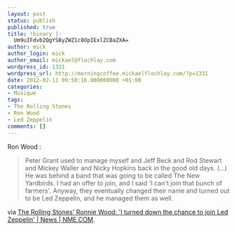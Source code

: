 ```yaml
---
layout: post
status: publish
published: true
title: !binary |-
  Um9uIFdvb2QgYSByZWZ1c8OpIExlZCBaZXA=
author: mick
author_login: mick
author_email: mickael@flochlay.com
wordpress_id: 1331
wordpress_url: http://morningcoffee.mickaelflochlay.com/?p=1331
date: 2012-02-11 09:50:16.000000000 +01:00
categories:
- Musique
tags:
- The Rolling Stones
- Ron Wood
- Led Zeppelin
comments: []
---
```

Ron Wood :
<blockquote>Peter Grant used to manage myself and Jeff Beck and Rod Stewart and Mickey Waller and Nicky Hopkins back in the good old days. (...) He was behind a band that was going to be called The New Yardbirds. I had an offer to join, and I said 'I can't join that bunch of farmers'. Anyway, they eventually changed their name and turned out to be Led Zeppelin, and he managed them as well.</blockquote>
via <a href="http://www.nme.com/news/the-rolling-stones/61960">The Rolling Stones' Ronnie Wood: 'I turned down the chance to join Led Zeppelin' | News | NME.COM</a>.
